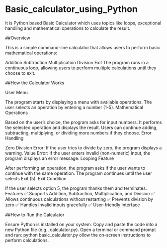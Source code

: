 # Basic_calculator_using_Python
It is Python based Basic Calculator which uses topics like loops, exceptional handling and mathematical operations to calculate the result.

##Overview

This is a simple command-line calculator that allows users to perform basic mathematical operations:

Addition
Subtraction
Multiplication
Division
Exit
The program runs in a continuous loop, allowing users to perform multiple calculations until they choose to exit.

##How the Calculator Works

User Menu

The program starts by displaying a menu with available operations.
The user selects an operation by entering a number (1-5).
Mathematical Operations

Based on the user’s choice, the program asks for input numbers.
It performs the selected operation and displays the result.
Users can continue adding, subtracting, multiplying, or dividing more numbers if they choose.
Error Handling

Zero Division Error: If the user tries to divide by zero, the program displays a warning.
Value Error: If the user enters invalid (non-numeric) input, the program displays an error message.
Looping Feature

After performing an operation, the program asks if the user wants to continue with the same operation.
The program continues until the user selects Exit (5).
Exit Condition

If the user selects option 5, the program thanks them and terminates.
Features
✅ Supports Addition, Subtraction, Multiplication, and Division
✅ Allows continuous calculations without restarting
✅ Prevents division by zero
✅ Handles invalid inputs gracefully
✅ User-friendly interface

##How to Run the Calculator

Ensure Python is installed on your system.
Copy and paste the code into a new Python file (e.g., calculator.py).
Open a terminal or command prompt and run:
python basic_calculator.py
ollow the on-screen instructions to perform calculations.

